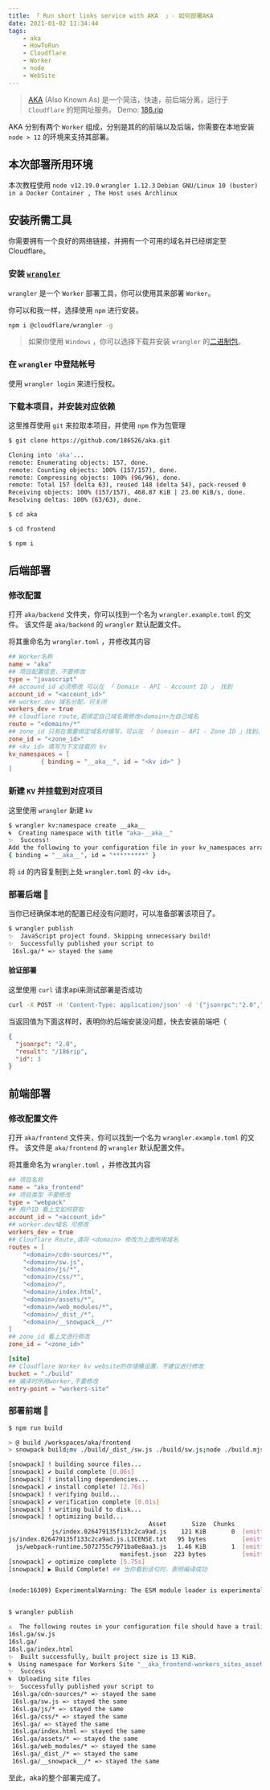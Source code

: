 ```yaml
---
title: 「 Run short links service with AKA  」- 如何部署AKA
date: 2021-01-02 11:34:44
tags: 
    - aka
    - HowToRun
    - Cloudflare
    - Worker
    - node
    - WebSite
---
```


> [AKA](https://github.com/186526/aka) (Also Known As) 是一个简洁，快速，前后端分离，运行于 `Cloudflare` 的短网址服务。
> Demo: [186.rip](https://186.rip)

AKA 分别有两个 `Worker` 组成，分别是其的的前端以及后端，你需要在本地安装 `node > 12` 的环境来支持其部署。

<!-- more -->

## 本次部署所用环境

本次教程使用 `node v12.19.0` `wrangler 1.12.3` `Debian GNU/Linux 10 (buster) in a Docker Container , The Host uses Archlinux`

## 安装所需工具

你需要拥有一个良好的网络链接，并拥有一个可用的域名并已经绑定至Cloudflare。

### 安装 [`wrangler`](https://github.com/cloudflare/wrangler)

`wrangler` 是一个 `Worker` 部署工具，你可以使用其来部署 `Worker`。

你可以和我一样，选择使用 `npm` 进行安装。

``` Bash
npm i @cloudflare/wrangler -g
```

>如果你使用 `Windows` ，你可以选择下载并安装 `wrangler` 的[二进制包](https://github.com/cloudflare/wrangler/releases/latest)。

### 在 `wrangler` 中登陆帐号

使用 `wrangler login` 来进行授权。

### 下载本项目，并安装对应依赖

这里推荐使用 `git` 来拉取本项目，并使用 `npm` 作为包管理

``` Bash
$ git clone https://github.com/186526/aka.git

Cloning into 'aka'...
remote: Enumerating objects: 157, done.
remote: Counting objects: 100% (157/157), done.
remote: Compressing objects: 100% (96/96), done.
remote: Total 157 (delta 63), reused 148 (delta 54), pack-reused 0
Receiving objects: 100% (157/157), 468.87 KiB | 23.00 KiB/s, done.
Resolving deltas: 100% (63/63), done.

$ cd aka

$ cd frontend

$ npm i 
```

## 后端部署

### 修改配置

打开 `aka/backend` 文件夹，你可以找到一个名为 `wrangler.example.toml` 的文件。
该文件是 `aka/backend` 的 `wrangler` 默认配置文件。

将其重命名为 `wrangler.toml` ，并修改其内容

```toml
## Worker名称
name = "aka" 
## 项目配置信息，不要修改
type = "javascript" 
## accound_id 必须修改 可以在 「 Domain - API - Account ID 」 找到
account_id = "<account_id>" 
## worker.dev 域名分配，可关闭
workers_dev = true
## cloudflare route,若绑定自己域名需修改<domain>为自己域名
route = "<domain>/*"
## zone_id 只有在需要绑定域名时填写，可以在 「 Domain - API - Zone ID 」找到。
zone_id = "<zone_id>"
## <kv id> 填写为下文挂载的 kv
kv_namespaces = [ 
         { binding = "__aka__", id = "<kv id>" }
]
```

### 新建 `KV` 并挂载到对应项目

这里使用 `wrangler` 新建 `kv`

``` Bash
$ wrangler kv:namespace create __aka__
🌀  Creating namespace with title "aka-__aka__"
✨  Success!
Add the following to your configuration file in your kv_namespaces array:
{ binding = "__aka__", id = "*********" }
```

将 `id` 的内容复制到上处 `wrangler.toml` 的 `<kv id>`。

### 部署后端 🚀

当你已经确保本地的配置已经没有问题时，可以准备部署该项目了。

``` bash
$ wrangler publish
✨  JavaScript project found. Skipping unnecessary build!
✨  Successfully published your script to
 16sl.ga/* => stayed the same
```

#### 验证部署

这里使用 `curl` 请求api来测试部署是否成功

``` bash
curl -X POST -H 'Content-Type: application/json' -d '{"jsonrpc":"2.0","id":3,"method":"create","params":{"name":"186rip","url":"https://186.rip"}}' https://<your_domain>/api/jsonrpc | jq
```

当返回值为下面这样时，表明你的后端安装没问题，快去安装前端吧（

``` json
{
  "jsonrpc": "2.0",
  "result": "/186rip",
  "id": 3
}
```

## 前端部署

### 修改配置文件

打开 `aka/frontend` 文件夹，你可以找到一个名为 `wrangler.example.toml` 的文件。
该文件是 `aka/frontend` 的 `wrangler` 默认配置文件。

将其重命名为 `wrangler.toml` ，并修改其内容

``` toml
## 项目名称
name = "aka_frontend"
## 项目类型 不要修改
type = "webpack"
## 用户ID 看上文如何获取
account_id = "<account_id>"
## worker.dev域名 可修改
workers_dev = true
## Clouflare Route,请将 <domain> 修改为上面所用域名
routes = [
    "<domain>/cdn-sources/*",
    "<domain>/sw.js",
    "<domain>/js/*",
    "<domain>/css/*",
    "<domain>/",
    "<domain>/index.html",
    "<domain>/assets/*",
    "<domain>/web_modules/*",
    "<domain>/_dist_/*",
    "<domain>/__snowpack__/*"
]
## zone_id 看上文进行修改
zone_id = "<zone_id>"

[site]
## Cloudflare Worker kv website的存储桶设置，不建议进行修改
bucket = "./build"
## 编译时所用worker,不要修改
entry-point = "workers-site"
```

### 部署前端 🚀

``` Bash
$ npm run build

> @ build /workspaces/aka/frontend
> snowpack build;mv ./build/_dist_/sw.js ./build/sw.js;node ./build.mjs

[snowpack] ! building source files...
[snowpack] ✔ build complete [0.06s]
[snowpack] ! installing dependencies...
[snowpack] ✔ install complete! [2.76s]
[snowpack] ! verifying build...
[snowpack] ✔ verification complete [0.01s]
[snowpack] ! writing build to disk...
[snowpack] ! optimizing build...
                                       Asset       Size  Chunks                         Chunk Names
            js/index.026479135f133c2ca9ad.js    121 KiB       0  [emitted] [immutable]  index
js/index.026479135f133c2ca9ad.js.LICENSE.txt   95 bytes          [emitted]              
  js/webpack-runtime.5072755c7971ba0e8aa3.js   1.46 KiB       1  [emitted] [immutable]  webpack-runtime
                               manifest.json  223 bytes          [emitted]              
[snowpack] ✔ optimize complete [5.75s]
[snowpack] ▶ Build Complete! ## 当你看到该句时，表明编译成功


(node:16309) ExperimentalWarning: The ESM module loader is experimental.


$ wrangler publish

⚠️  The following routes in your configuration file should have a trailing * to apply the Worker on every path, otherwise your site will not behave as expected.
16sl.ga/sw.js
16sl.ga/
16sl.ga/index.html
✨  Built successfully, built project size is 13 KiB.
🌀  Using namespace for Workers Site "__aka_frontend-workers_sites_assets"
✨  Success
🌀  Uploading site files
✨  Successfully published your script to
 16sl.ga/cdn-sources/* => stayed the same
 16sl.ga/sw.js => stayed the same
 16sl.ga/js/* => stayed the same
 16sl.ga/css/* => stayed the same
 16sl.ga/ => stayed the same
 16sl.ga/index.html => stayed the same
 16sl.ga/assets/* => stayed the same
 16sl.ga/web_modules/* => stayed the same
 16sl.ga/_dist_/* => stayed the same
 16sl.ga/__snowpack__/* => stayed the same
```

至此，aka的整个部署完成了。
